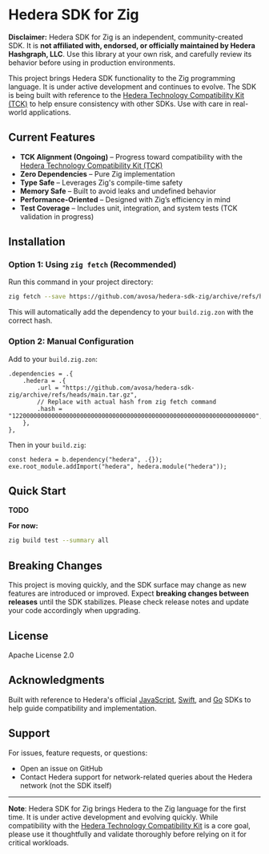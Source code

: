 # Hedera SDK for Zig

**Disclaimer:** Hedera SDK for Zig is an independent, community-created SDK. It is **not affiliated with, endorsed, or officially maintained by Hedera Hashgraph, LLC**. Use this library at your own risk, and carefully review its behavior before using in production environments.

This project brings Hedera SDK functionality to the Zig programming language. It is under active development and continues to evolve. The SDK is being built with reference to the [Hedera Technology Compatibility Kit (TCK)](https://github.com/hiero-ledger/hiero-sdk-tck) to help ensure consistency with other SDKs. Use with care in real-world applications.

## Current Features

* **TCK Alignment (Ongoing)** – Progress toward compatibility with the [Hedera Technology Compatibility Kit (TCK)](https://github.com/hiero-ledger/hiero-sdk-tck)
* **Zero Dependencies** – Pure Zig implementation
* **Type Safe** – Leverages Zig's compile-time safety
* **Memory Safe** – Built to avoid leaks and undefined behavior
* **Performance-Oriented** – Designed with Zig’s efficiency in mind
* **Test Coverage** – Includes unit, integration, and system tests (TCK validation in progress)

## Installation

### Option 1: Using `zig fetch` (Recommended)

Run this command in your project directory:

```bash
zig fetch --save https://github.com/avosa/hedera-sdk-zig/archive/refs/heads/main.tar.gz
````

This will automatically add the dependency to your `build.zig.zon` with the correct hash.

### Option 2: Manual Configuration

Add to your `build.zig.zon`:

```zig
.dependencies = .{
    .hedera = .{
        .url = "https://github.com/avosa/hedera-sdk-zig/archive/refs/heads/main.tar.gz",
        // Replace with actual hash from zig fetch command
        .hash = "12200000000000000000000000000000000000000000000000000000000000000000",
    },
},
```

Then in your `build.zig`:

```zig
const hedera = b.dependency("hedera", .{});
exe.root_module.addImport("hedera", hedera.module("hedera"));
```

## Quick Start

**TODO**

**For now:**

```sh
zig build test --summary all
```

## Breaking Changes

This project is moving quickly, and the SDK surface may change as new features are introduced or improved. Expect **breaking changes between releases** until the SDK stabilizes. Please check release notes and update your code accordingly when upgrading.

## License

Apache License 2.0

## Acknowledgments

Built with reference to Hedera's official [JavaScript](https://github.com/hiero-ledger/hiero-sdk-js), [Swift](https://github.com/hiero-ledger/hiero-sdk-swift), and [Go](https://github.com/hiero-ledger/hiero-sdk-go) SDKs to help guide compatibility and implementation.

## Support

For issues, feature requests, or questions:

* Open an issue on GitHub
* Contact Hedera support for network-related queries about the Hedera network (not the SDK itself)

---

**Note**: Hedera SDK for Zig brings Hedera to the Zig language for the first time. It is under active development and evolving quickly. While compatibility with the [Hedera Technology Compatibility Kit](https://github.com/hiero-ledger/hiero-sdk-tck) is a core goal, please use it thoughtfully and validate thoroughly before relying on it for critical workloads.
